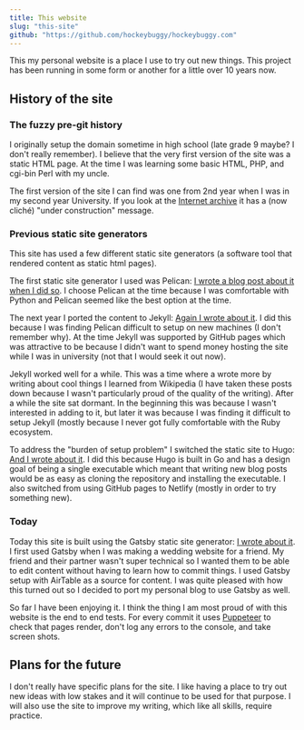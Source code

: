 ```yaml
---
title: This website
slug: "this-site"
github: "https://github.com/hockeybuggy/hockeybuggy.com"
---
```



This my personal website is a place I use to try out new things. This project
has been running in some form or another for a little over 10 years now.

<!-- end -->


## History of the site

### The fuzzy pre-git history

I originally setup the domain sometime in high school (late grade 9 maybe? I
don't really remember). I believe that the very first version of the site was a
static HTML page. At the time I was learning some basic HTML, PHP, and cgi-bin
Perl with my uncle.

The first version of the site I can find was one from 2nd year when I was in my
second year University. If you look at the [Internet
archive](https://web.archive.org/web/20110207131733/http://hockeybuggy.com/underconstruction.html)
it has a (now cliché) "under construction" message.


### Previous static site generators

This site has used a few different static site generators (a software tool that
rendered content as static html pages).

The first static site generator I used was Pelican:
[I wrote a blog post about it when I did
so](/blog/post/2012/12/taking-this-pelican-site-live). I choose Pelican at the
time because I was comfortable with Python and Pelican seemed like the best
option at the time.

The next year I ported the content to Jekyll: [Again I wrote about
it](/blog/post/2013/09/migrated-to-jekyll). I did this because I was finding
Pelican difficult to setup on new machines (I don't remember why). At the time
Jekyll was supported by GitHub pages which was attractive to be because I
didn't want to spend money hosting the site while I was in university (not that
I would seek it out now).

Jekyll worked well for a while. This was a time where a wrote more by writing
about cool things I learned from Wikipedia (I have taken these posts down
because I wasn't particularly proud of the quality of the writing). After a
while the site sat dormant. In the beginning this was because I wasn't
interested in adding to it, but later it was because I was finding it difficult
to setup Jekyll (mostly because I never got fully comfortable with the Ruby
ecosystem.

To address the "burden of setup problem" I switched the static site to Hugo:
[And I wrote about it](/blog/post/2019/09/migrated-to-hugo). I did this because
Hugo is built in Go and has a design goal of being a single executable which
meant that writing new blog posts would be as easy as cloning the repository
and installing the executable. I also switched from using GitHub pages to
Netlify (mostly in order to try something new).


### Today

Today this site is built using the Gatsby static site generator: [I wrote about
it](/blog/post/2020/05/switching-to-gatsby). I first used Gatsby when I was
making a wedding website for a friend. My friend and their partner wasn't super
technical so I wanted them to be able to edit content without having to learn
how to commit things. I used Gatsby setup with AirTable as a source for
content. I was quite pleased with how this turned out so I decided to port my
personal blog to use Gatsby as well.

So far I have been enjoying it. I think the thing I am most proud of with this
website is the end to end tests. For every commit it uses
[Puppeteer](https://github.com/puppeteer/puppeteer) to check that pages render,
don't log any errors to the console, and take screen shots.


## Plans for the future

I don't really have specific plans for the site. I like having a place to try
out new ideas with low stakes and it will continue to be used for that purpose.
I will also use the site to improve my writing, which like all skills, require
practice.
